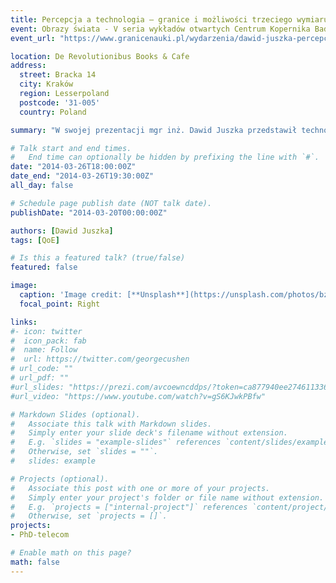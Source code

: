 ```yaml
---
title: Percepcja a technologia – granice i możliwości trzeciego wymiaru wideo
event: Obrazy świata - V seria wykładów otwartych Centrum Kopernika Badań Interdyscyplinarnych
event_url: "https://www.granicenauki.pl/wydarzenia/dawid-juszka-percepcja-a-technologia-granice-i-mozliwosci-3d-35522"

location: De Revolutionibus Books & Cafe 
address:
  street: Bracka 14
  city: Kraków
  region: Lesserpoland
  postcode: '31-005'
  country: Poland

summary: "W swojej prezentacji mgr inż. Dawid Juszka przedstawił technologiczne aspekty filmografii stereoskopowej (filmu 3D) nie pomijając jednak kognitywistycznych kwestii dotyczących percepcji głębi i widzenia przestrzennego."

# Talk start and end times.
#   End time can optionally be hidden by prefixing the line with `#`.
date: "2014-03-26T18:00:00Z"
date_end: "2014-03-26T19:30:00Z"
all_day: false

# Schedule page publish date (NOT talk date).
publishDate: "2014-03-20T00:00:00Z"

authors: [Dawid Juszka]
tags: [QoE]

# Is this a featured talk? (true/false)
featured: false

image:
  caption: 'Image credit: [**Unsplash**](https://unsplash.com/photos/bzdhc5b3Bxs)'
  focal_point: Right

links:
#- icon: twitter
#  icon_pack: fab
#  name: Follow
#  url: https://twitter.com/georgecushen
# url_code: ""
# url_pdf: ""
#url_slides: "https://prezi.com/avcoewncddps/?token=ca877940ee274611336b9f1ed4517e8b92b56dc94a8b243dad15169d6c078faf&utm_campaign=share&utm_medium=copy"
#url_video: "https://www.youtube.com/watch?v=gS6KJwkPBfw"

# Markdown Slides (optional).
#   Associate this talk with Markdown slides.
#   Simply enter your slide deck's filename without extension.
#   E.g. `slides = "example-slides"` references `content/slides/example-slides.md`.
#   Otherwise, set `slides = ""`.
#   slides: example

# Projects (optional).
#   Associate this post with one or more of your projects.
#   Simply enter your project's folder or file name without extension.
#   E.g. `projects = ["internal-project"]` references `content/project/deep-learning/index.md`.
#   Otherwise, set `projects = []`.
projects:
- PhD-telecom

# Enable math on this page?
math: false
---
```


